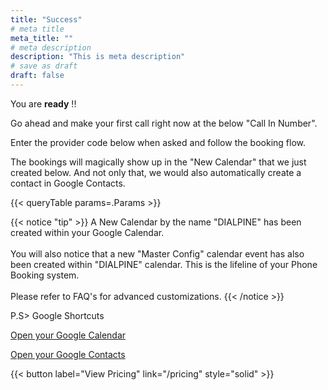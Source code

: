 ```yaml
---
title: "Success"
# meta title
meta_title: ""
# meta description
description: "This is meta description"
# save as draft
draft: false
---
```


You are **ready** !!

Go ahead and make your first call right now at the below "Call In Number".

Enter the provider code below when asked and follow the booking flow.

The bookings will magically show up in the "New  Calendar" that we just created below. And not only that, we would also automatically create a contact in Google Contacts.

{{< queryTable params=.Params >}}

{{< notice "tip" >}}
A New Calendar by the name "DIALPINE" has been created within your Google Calendar.
</br></br>
You will also notice that a new "Master Config" calendar event has also been created within "DIALPINE" calendar. This is the lifeline of your Phone Booking system. 
</br></br>
Please refer to FAQ's for advanced customizations.
{{< /notice >}}


P.S> Google Shortcuts 

[Open your Google Calendar](https://calendar.google.com/)

[Open your Google Contacts](https://contacts.google.com/)


{{< button label="View Pricing" link="/pricing" style="solid" >}}